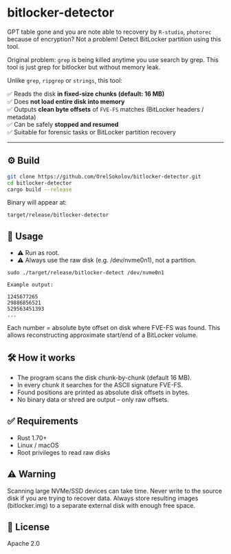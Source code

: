 # bitlocker-detector

GPT table gone and you are note able to recovery by `R-studio`, `photorec` because of encryption?
Not a problem! Detect BitLocker partition using this tool.

Original problem: `grep` is being killed anytime you use search by grep. This tool is just grep for bitlocker but without memory leak. 


Unlike `grep`, `ripgrep` or `strings`, this tool:

✅ Reads the disk **in fixed-size chunks (default: 16 MB)**  
✅ Does **not load entire disk into memory**  
✅ Outputs **clean byte offsets** of `FVE-FS` matches (BitLocker headers / metadata)  
✅ Can be safely **stopped and resumed**  
✅ Suitable for forensic tasks or BitLocker partition recovery

---

## ⚙️ Build

```bash
git clone https://github.com/OrelSokolov/bitlocker-detector.git
cd bitlocker-detector
cargo build --release
```

Binary will appear at:

```
target/release/bitlocker-detector
```

## 🚀 Usage

- ⚠️ Run as root.
- ⚠️ Always use the raw disk (e.g. /dev/nvme0n1), not a partition.

```
sudo ./target/release/bitlocker-detect /dev/nvme0n1

Example output:

1245677265
29886856521
529563451393
...

```

Each number = absolute byte offset on disk where FVE-FS was found.
This allows reconstructing approximate start/end of a BitLocker volume.

## 🛠 How it works

- The program scans the disk chunk-by-chunk (default 16 MB).
- In every chunk it searches for the ASCII signature FVE-FS.
- Found positions are printed as absolute disk offsets in bytes.
- No binary data or shred are output – only raw offsets.


## ✅ Requirements

- Rust 1.70+
- Linux / macOS
- Root privileges to read raw disks

## ⚠️ Warning

Scanning large NVMe/SSD devices can take time.
Never write to the source disk if you are trying to recover data.
Always store resulting images (bitlocker.img) to a separate external disk with enough free space.

## 📜 License

Apache 2.0
